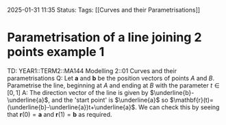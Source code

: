 2025-01-31 11:35
Status: 
Tags: [[Curves and their Parametrisations]]
# Parametrisation of a line joining 2 points example 1

TD: YEAR1::TERM2::MA144 Modelling 2::01 Curves and their parametrisations 
Q: Let $\mathbf{a}$ and $\mathbf{b}$ be the position vectors of points $A$ and $B$. Parametrise the line, beginning at $A$ and ending at $B$ with the parameter $t\in[0,1]$
A: The direction vector of the line is given by $\underline{b}-\underline{a}$, and the 'start point' is $\underline{a}$ so $\mathbf{r}(t)=(\underline{b}-\underline{a})t+\underline{a}$. We can check this by seeing that $\mathbf{r}(0)=\mathbf{a}$ and $\mathbf{r}(1)=\mathbf{b}$ as required.
<!--ID: 1738323890754-->
